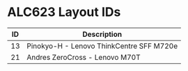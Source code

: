 # ALC623 Layout IDs

| ID | Description |
|---|---|
| 13 | Pinokyo-H - Lenovo ThinkCentre SFF M720e |
| 21 | Andres ZeroCross - Lenovo M70T |

